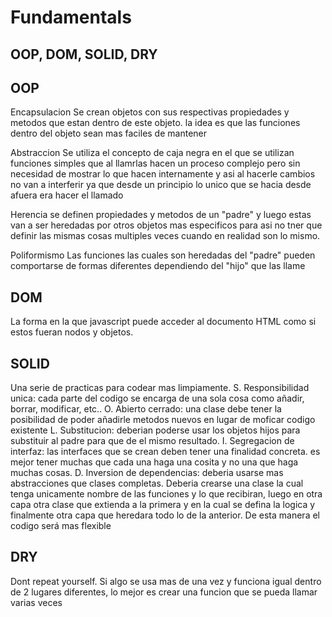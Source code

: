 # Fundamentals

## OOP, DOM, SOLID, DRY

## OOP

Encapsulacion
Se crean objetos con sus respectivas propiedades y metodos que estan dentro de este objeto. la idea es que las funciones dentro del objeto sean mas faciles de mantener

Abstraccion
Se utiliza el concepto de caja negra en el que se utilizan funciones simples que al llamrlas hacen un proceso complejo pero sin necesidad de mostrar lo que hacen internamente y asi al hacerle cambios no van a interferir ya que desde un principio lo unico que se hacia desde afuera era hacer el llamado

Herencia
se definen propiedades y metodos de un "padre" y luego estas van a ser heredadas por otros objetos mas especificos para asi no tner que definir las mismas cosas multiples veces cuando en realidad son lo mismo.

Poliformismo
Las funciones las cuales son heredadas del "padre" pueden comportarse de formas diferentes dependiendo del "hijo" que las llame

## DOM

La forma en la que javascript puede acceder al documento HTML como si estos fueran nodos y objetos.

## SOLID

Una serie de practicas para codear mas limpiamente.
S. Responsibilidad unica: cada parte del codigo se encarga de una sola cosa como añadir, borrar, modificar, etc..
O. Abierto cerrado: una clase debe tener la posibilidad de poder añadirle metodos nuevos en lugar de moficar codigo existente
L. Substitucion: deberian poderse usar los objetos hijos para substituir al padre para que de el mismo resultado.
I. Segregacion de interfaz: las interfaces que se crean deben tener una finalidad concreta. es mejor tener muchas que cada una haga una cosita y no una que haga muchas cosas.
D. Inversion de dependencias: deberia usarse mas abstracciones que clases completas.
Deberia crearse una clase la cual tenga unicamente nombre de las funciones y lo que recibiran, luego en otra capa otra clase que extienda a la primera y en la cual se defina la logica y finalmente otra capa que heredara todo lo de la anterior. De esta manera el codigo será mas flexible

## DRY

Dont repeat yourself.
Si algo se usa mas de una vez y funciona igual dentro de 2 lugares diferentes, lo mejor es crear una funcion que se pueda llamar varias veces
